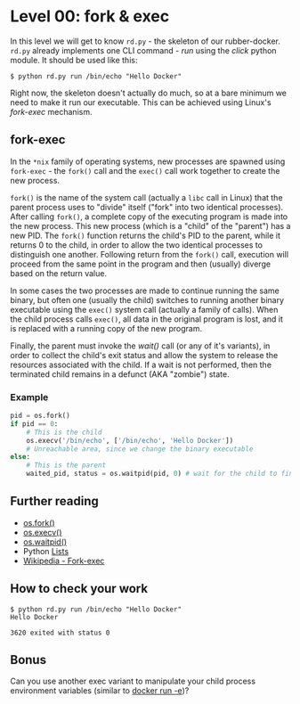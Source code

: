 # Level 00: fork & exec

In this level we will get to know `rd.py` - the skeleton of our rubber-docker.
`rd.py` already implements one CLI command - _run_ using the _click_ python module. It should be used like this:

```
$ python rd.py run /bin/echo "Hello Docker"
```

Right now, the skeleton doesn't actually do much, so at a bare minimum we need to make it run our executable.
This can be achieved using Linux's _fork-exec_ mechanism.

## fork-exec

In the `*nix` family of operating systems, new processes are spawned using `fork-exec` -
the `fork()` call and the `exec()` call work together to create the new process.

`fork()` is the name of the system call (actually a `libc` call in Linux) that the parent process uses to "divide" itself ("fork" into two identical processes).
After calling `fork()`, a complete copy of the executing program is made into the new process.
This new process (which is a "child" of the "parent") has a new PID.
The `fork()` function returns the child's PID to the parent, while it returns 0 to the child, in order to allow the two identical processes to distinguish one another.
Following return from the `fork()` call, execution will proceed from the same point in the program and then (usually) diverge based on the return value.

In some cases the two processes are made to continue running the same binary, but often one (usually the child) switches to running another binary executable using the `exec()` system call (actually a family of calls).
When the child process calls `exec()`, all data in the original program is lost, and it is replaced with a running copy of the new program.

Finally, the parent must invoke the _wait()_ call (or any of it's variants), in order to collect the child's exit status and allow the system to release the resources associated with the child. If a wait is not performed, then the terminated child remains in a defunct (AKA "zombie") state.

### Example

```python
pid = os.fork()
if pid == 0:
    # This is the child
    os.execv('/bin/echo', ['/bin/echo', 'Hello Docker'])
    # Unreachable area, since we change the binary executable
else:
    # This is the parent
    waited_pid, status = os.waitpid(pid, 0) # wait for the child to finish
```

## Further reading

- [os.fork()](https://docs.python.org/2/library/os.html#os.fork)
- [os.execv()](https://docs.python.org/2/library/os.html#os.execv)
- [os.waitpid()](https://docs.python.org/2/library/os.html#os.waitpid)
- Python [Lists](https://docs.python.org/2/tutorial/introduction.html#lists)
- [Wikipedia - Fork-exec](https://en.wikipedia.org/wiki/Fork%E2%80%93exec)

## How to check your work

```
$ python rd.py run /bin/echo "Hello Docker"
Hello Docker

3620 exited with status 0
```

## Bonus

Can you use another exec variant to manipulate your child process environment variables (similar to [docker run -e](https://docs.docker.com/engine/reference/run/#env-environment-variables))?
